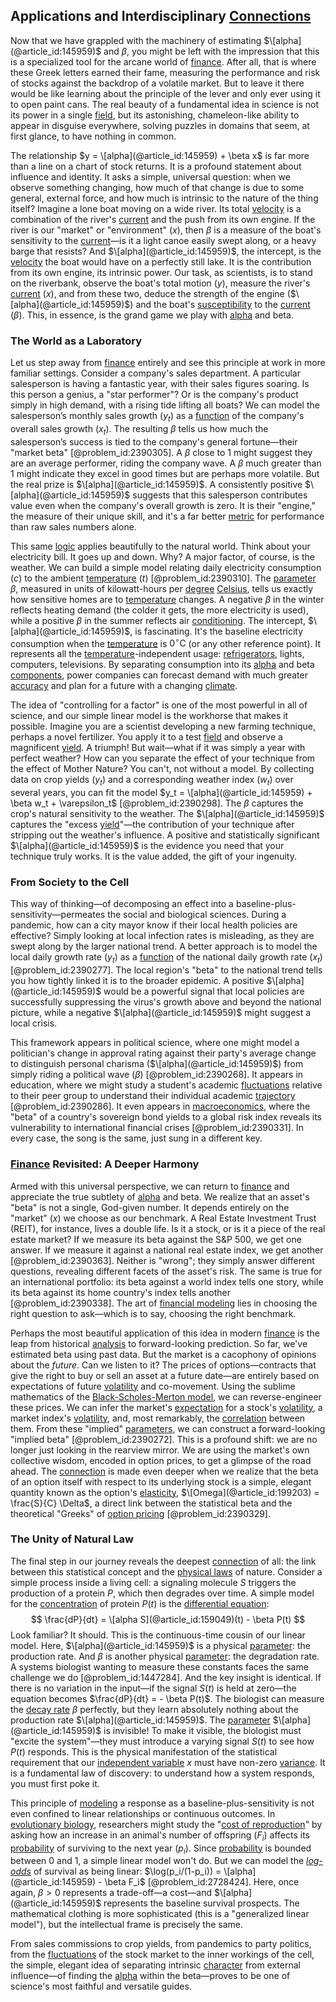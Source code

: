 ## Applications and Interdisciplinary [Connections](@article_id:193345)

Now that we have grappled with the machinery of estimating $\[alpha](@article_id:145959)$ and $\beta$, you might be left with the impression that this is a specialized tool for the arcane world of [finance](@article_id:144433). After all, that is where these Greek letters earned their fame, measuring the performance and risk of stocks against the backdrop of a volatile market. But to leave it there would be like learning about the principle of the lever and only ever using it to open paint cans. The real beauty of a fundamental idea in science is not its power in a single [field](@article_id:151652), but its astonishing, chameleon-like ability to appear in disguise everywhere, solving puzzles in domains that seem, at first glance, to have nothing in common.

The relationship $y = \[alpha](@article_id:145959) + \beta x$ is far more than a line on a chart of stock returns. It is a profound statement about influence and identity. It asks a simple, universal question: when we observe something changing, how much of that change is due to some general, external force, and how much is intrinsic to the nature of the thing itself? Imagine a lone boat moving on a wide river. Its total [velocity](@article_id:170308) is a combination of the river's [current](@article_id:270029) and the push from its own engine. If the river is our "market" or "environment" ($x$), then $\beta$ is a measure of the boat's sensitivity to the [current](@article_id:270029)—is it a light canoe easily swept along, or a heavy barge that resists? And $\[alpha](@article_id:145959)$, the intercept, is the [velocity](@article_id:170308) the boat would have on a perfectly still lake. It is the contribution from its own engine, its intrinsic power. Our task, as scientists, is to stand on the riverbank, observe the boat's total motion ($y$), measure the river's [current](@article_id:270029) ($x$), and from these two, deduce the strength of the engine ($\[alpha](@article_id:145959)$) and the boat's [susceptibility](@article_id:146695) to the [current](@article_id:270029) ($\beta$). This, in essence, is the grand game we play with [alpha](@article_id:145959) and beta.

### The World as a Laboratory

Let us step away from [finance](@article_id:144433) entirely and see this principle at work in more familiar settings. Consider a company's sales department. A particular salesperson is having a fantastic year, with their sales figures soaring. Is this person a genius, a "star performer"? Or is the company's product simply in high demand, with a rising tide lifting all boats? We can model the salesperson’s monthly sales growth ($y_t$) as a [function](@article_id:141001) of the company's overall sales growth ($x_t$). The resulting $\beta$ tells us how much the salesperson’s success is tied to the company's general fortune—their "market beta" [@problem_id:2390305]. A $\beta$ close to $1$ might suggest they are an average performer, riding the company wave. A $\beta$ much greater than $1$ might indicate they excel in good times but are perhaps more volatile. But the real prize is $\[alpha](@article_id:145959)$. A consistently positive $\[alpha](@article_id:145959)$ suggests that this salesperson contributes value even when the company's overall growth is zero. It is their "engine," the measure of their unique skill, and it's a far better [metric](@article_id:274372) for performance than raw sales numbers alone.

This same [logic](@article_id:266330) applies beautifully to the natural world. Think about your electricity bill. It goes up and down. Why? A major factor, of course, is the weather. We can build a simple model relating daily electricity consumption ($c$) to the ambient [temperature](@article_id:145715) ($t$) [@problem_id:2390310]. The [parameter](@article_id:174151) $\beta$, measured in units of kilowatt-hours per [degree](@article_id:269934) [Celsius](@article_id:141017), tells us exactly how sensitive homes are to [temperature](@article_id:145715) changes. A negative $\beta$ in the winter reflects heating demand (the colder it gets, the more electricity is used), while a positive $\beta$ in the summer reflects air [conditioning](@article_id:140671). The intercept, $\[alpha](@article_id:145959)$, is fascinating. It's the baseline electricity consumption when the [temperature](@article_id:145715) is $0^\circ\text{C}$ (or any other reference point). It represents all the [temperature](@article_id:145715)-independent usage: [refrigerators](@article_id:147389), lights, computers, televisions. By separating consumption into its [alpha](@article_id:145959) and beta [components](@article_id:152417), power companies can forecast demand with much greater [accuracy](@article_id:170398) and plan for a future with a changing [climate](@article_id:144739).

The idea of "controlling for a factor" is one of the most powerful in all of science, and our simple linear model is the workhorse that makes it possible. Imagine you are a scientist developing a new farming technique, perhaps a novel fertilizer. You apply it to a test [field](@article_id:151652) and observe a magnificent [yield](@article_id:197199). A triumph! But wait—what if it was simply a year with perfect weather? How can you separate the effect of your technique from the effect of Mother Nature? You can't, not without a model. By collecting data on crop yields ($y_t$) and a corresponding weather index ($w_t$) over several years, you can fit the model $y_t = \[alpha](@article_id:145959) + \beta w_t + \varepsilon_t$ [@problem_id:2390298]. The $\beta$ captures the crop's natural sensitivity to the weather. The $\[alpha](@article_id:145959)$ captures the "excess [yield](@article_id:197199)"—the contribution of your technique after stripping out the weather's influence. A positive and statistically significant $\[alpha](@article_id:145959)$ is the evidence you need that your technique truly works. It is the value added, the gift of your ingenuity.

### From Society to the Cell

This way of thinking—of decomposing an effect into a baseline-plus-sensitivity—permeates the social and biological sciences. During a pandemic, how can a city mayor know if their local health policies are effective? Simply looking at local infection rates is misleading, as they are swept along by the larger national trend. A better approach is to model the local daily growth rate ($y_t$) as a [function](@article_id:141001) of the national daily growth rate ($x_t$) [@problem_id:2390277]. The local region's "beta" to the national trend tells you how tightly linked it is to the broader epidemic. A positive $\[alpha](@article_id:145959)$ would be a powerful signal that local policies are successfully suppressing the virus's growth above and beyond the national picture, while a negative $\[alpha](@article_id:145959)$ might suggest a local crisis.

This framework appears in political science, where one might model a politician's change in approval rating against their party's average change to distinguish personal charisma ($\[alpha](@article_id:145959)$) from simply riding a political wave ($\beta$) [@problem_id:2390268]. It appears in education, where we might study a student's academic [fluctuations](@article_id:150006) relative to their peer group to understand their individual academic [trajectory](@article_id:172968) [@problem_id:2390286]. It even appears in [macroeconomics](@article_id:146501), where the "beta" of a country's sovereign bond yields to a global risk index reveals its vulnerability to international financial crises [@problem_id:2390331]. In every case, the song is the same, just sung in a different key.

### [Finance](@article_id:144433) Revisited: A Deeper Harmony

Armed with this universal perspective, we can return to [finance](@article_id:144433) and appreciate the true subtlety of [alpha](@article_id:145959) and beta. We realize that an asset's "beta" is not a single, God-given number. It depends entirely on the "market" ($x$) we choose as our benchmark. A Real Estate Investment Trust (REIT), for instance, lives a double life. Is it a stock, or is it a piece of the real estate market? If we measure its beta against the S&P 500, we get one answer. If we measure it against a national real estate index, we get another [@problem_id:2390363]. Neither is "wrong"; they simply answer different questions, revealing different facets of the asset's risk. The same is true for an international portfolio: its beta against a world index tells one story, while its beta against its home country's index tells another [@problem_id:2390338]. The art of [financial modeling](@article_id:144827) lies in choosing the right question to ask—which is to say, choosing the right benchmark.

Perhaps the most beautiful application of this idea in modern [finance](@article_id:144433) is the leap from historical [analysis](@article_id:157812) to forward-looking prediction. So far, we've estimated beta using past data. But the market is a cacophony of opinions about the *future*. Can we listen to it? The prices of options—contracts that give the right to buy or sell an asset at a future date—are entirely based on expectations of future [volatility](@article_id:266358) and co-movement. Using the sublime mathematics of the [Black-Scholes-Merton model](@article_id:144548), we can reverse-engineer these prices. We can infer the market's [expectation](@article_id:262281) for a stock's [volatility](@article_id:266358), a market index's [volatility](@article_id:266358), and, most remarkably, the [correlation](@article_id:265479) between them. From these "implied" [parameters](@article_id:173606), we can construct a forward-looking "implied beta" [@problem_id:2390272]. This is a profound shift: we are no longer just looking in the rearview mirror. We are using the market's own collective wisdom, encoded in option prices, to get a glimpse of the road ahead. The [connection](@article_id:157984) is made even deeper when we realize that the beta of an option itself with respect to its underlying stock is a simple, elegant quantity known as the option's [elasticity](@article_id:163247), $\[Omega](@article_id:199203) = \frac{S}{C} \Delta$, a direct link between the statistical beta and the theoretical "Greeks" of [option pricing](@article_id:139486) [@problem_id:2390329].

### The Unity of Natural Law

The final step in our journey reveals the deepest [connection](@article_id:157984) of all: the link between this statistical concept and the [physical laws](@article_id:267365) of nature. Consider a simple process inside a living cell: a signaling molecule $S$ triggers the production of a protein $P$, which then degrades over time. A simple model for the [concentration](@article_id:142108) of protein $P(t)$ is the [differential equation](@article_id:263690):
$$
\frac{dP}{dt} = \[alpha S](@article_id:159049)(t) - \beta P(t)
$$
Look familiar? It should. This is the continuous-time cousin of our linear model. Here, $\[alpha](@article_id:145959)$ is a physical [parameter](@article_id:174151): the production rate. And $\beta$ is another physical [parameter](@article_id:174151): the degradation rate. A systems biologist wanting to measure these constants faces the same challenge we do [@problem_id:1447284]. And the key insight is identical. If there is no variation in the input—if the signal $S(t)$ is held at zero—the equation becomes $\frac{dP}{dt} = - \beta P(t)$. The biologist can measure the [decay rate](@article_id:156036) $\beta$ perfectly, but they learn absolutely nothing about the production rate $\[alpha](@article_id:145959)$. The [parameter](@article_id:174151) $\[alpha](@article_id:145959)$ is invisible! To make it visible, the biologist must "excite the system"—they must introduce a varying signal $S(t)$ to see how $P(t)$ responds. This is the physical manifestation of the statistical requirement that our [independent variable](@article_id:146312) $x$ must have non-zero [variance](@article_id:148683). It is a fundamental law of discovery: to understand how a system responds, you must first poke it.

This principle of [modeling](@article_id:268079) a response as a baseline-plus-sensitivity is not even confined to linear relationships or continuous outcomes. In [evolutionary biology](@article_id:144986), researchers might study the "[cost of reproduction](@article_id:169254)" by asking how an increase in an animal's number of offspring ($F_i$) affects its [probability](@article_id:263106) of surviving to the next year ($p_i$). Since [probability](@article_id:263106) is bounded between 0 and 1, a simple linear model won't do. But we can model the *[log-odds](@article_id:140933)* of survival as being linear: $\log(p_i/(1-p_i)) = \[alpha](@article_id:145959) - \beta F_i$ [@problem_id:2728424]. Here, once again, $\beta \gt 0$ represents a trade-off—a cost—and $\[alpha](@article_id:145959)$ represents the baseline survival prospects. The mathematical clothing is more sophisticated (this is a "generalized linear model"), but the intellectual frame is precisely the same.

From sales commissions to crop yields, from pandemics to party politics, from the [fluctuations](@article_id:150006) of the stock market to the inner workings of the cell, the simple, elegant idea of separating intrinsic [character](@article_id:264898) from external influence—of finding the [alpha](@article_id:145959) within the beta—proves to be one of science's most faithful and versatile guides.